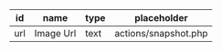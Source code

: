 id         |name        |type           |placeholder                 
-----------|------------|---------------|----------------------------
url        |Image Url   |text           |actions/snapshot.php              